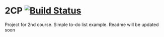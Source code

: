# 2CP [![Build Status](https://travis-ci.com/PavelKiller/2CP.svg?branch=master)](https://travis-ci.com/PavelKiller/2CP)
Project for 2nd course.
Simple to-do list example.
Readme will be updated soon
